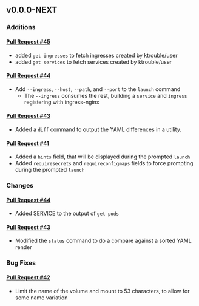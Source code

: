 ## v0.0.0-NEXT

### Additions

#### [Pull Request #45](https://github.com/Maahsome/ktrouble/pull/45)

- added `get ingresses` to fetch ingresses created by ktrouble/user
- added `get services` to fetch services created by ktrouble/user

#### [Pull Request #44](https://github.com/Maahsome/ktrouble/pull/44)

- Add `--ingress`, `--host`, `--path`, and `--port` to the `launch` command
  - The `--ingress` consumes the rest, building a `service` and `ingress` registering with ingress-nginx

#### [Pull Request #43](https://github.com/Maahsome/ktrouble/pull/43)

- Added a `diff` command to output the YAML differences in a utility.

#### [Pull Request #41](https://github.com/Maahsome/ktrouble/pull/41)

- Added a `hints` field, that will be displayed during the prompted `launch`
- Added `requiresecrets` and `requireconfigmaps` fields to force prompting during the prompted `launch`


### Changes

#### [Pull Request #44](https://github.com/Maahsome/ktrouble/pull/44)

- Added SERVICE to the output of `get pods`

#### [Pull Request #43](https://github.com/Maahsome/ktrouble/pull/43)

- Modified the `status` command to do a compare against a sorted YAML render


### Bug Fixes

#### [Pull Request #42](https://github.com/Maahsome/ktrouble/pull/42)

- Limit the name of the volume and mount to 53 characters, to allow for some name variation

